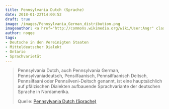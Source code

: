 ```yaml
---
title: Pennsylvania Dutch (Sprache)
date: 2018-01-22T14:00:52
draft: true
image: /images/Pennsylvania_German_distribution.png
imageauthor: <a href="http://commons.wikimedia.org/wiki/User:Angr" class="mw-redirect" title="User:Angr">Angr</a>
author: noqqe
tags: 
- Deutsche in den Vereinigten Staaten
- Mitteldeutscher Dialekt
- Ontario
- Sprachvarietät
---
```




> Pennsylvania Dutch, auch Pennsylvania German, Pennsylvaniadeutsch,
> Pensilfaanisch, Pennsilfaanisch Deitsch, Pennsilfaani oder Pennsilveni-Deitsch
> genannt, ist eine hauptsächlich auf pfälzischen Dialekten aufbauende
> Sprachvariante der deutschen Sprache in Nordamerika.
>
> Quelle: [Pennsylvania Dutch (Sprache)](https://de.wikipedia.org/wiki/Pennsylvania_Dutch_(Sprache))
